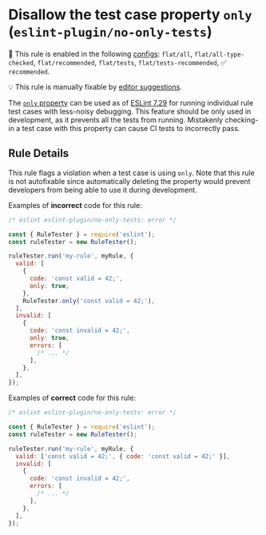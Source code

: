 # Disallow the test case property `only` (`eslint-plugin/no-only-tests`)

💼 This rule is enabled in the following [configs](https://github.com/eslint-community/eslint-plugin-eslint-plugin#presets): `flat/all`, `flat/all-type-checked`, `flat/recommended`, `flat/tests`, `flat/tests-recommended`, ✅ `recommended`.

💡 This rule is manually fixable by [editor suggestions](https://eslint.org/docs/latest/use/core-concepts#rule-suggestions).

<!-- end auto-generated rule header -->

The [`only` property](https://eslint.org/docs/developer-guide/unit-tests#running-individual-tests) can be used as of [ESLint 7.29](https://eslint.org/blog/2021/06/eslint-v7.29.0-released#highlights) for running individual rule test cases with less-noisy debugging. This feature should be only used in development, as it prevents all the tests from running. Mistakenly checking-in a test case with this property can cause CI tests to incorrectly pass.

## Rule Details

This rule flags a violation when a test case is using `only`. Note that this rule is not autofixable since automatically deleting the property would prevent developers from being able to use it during development.

Examples of **incorrect** code for this rule:

```js
/* eslint eslint-plugin/no-only-tests: error */

const { RuleTester } = require('eslint');
const ruleTester = new RuleTester();

ruleTester.run('my-rule', myRule, {
  valid: [
    {
      code: 'const valid = 42;',
      only: true,
    },
    RuleTester.only('const valid = 42;'),
  ],
  invalid: [
    {
      code: 'const invalid = 42;',
      only: true,
      errors: [
        /* ... */
      ],
    },
  ],
});
```

Examples of **correct** code for this rule:

```js
/* eslint eslint-plugin/no-only-tests: error */

const { RuleTester } = require('eslint');
const ruleTester = new RuleTester();

ruleTester.run('my-rule', myRule, {
  valid: ['const valid = 42;', { code: 'const valid = 42;' }],
  invalid: [
    {
      code: 'const invalid = 42;',
      errors: [
        /* ... */
      ],
    },
  ],
});
```
